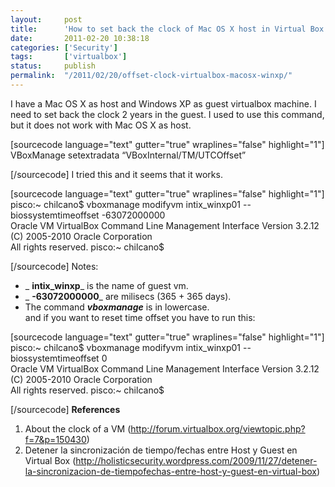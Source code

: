 ```yaml
---
layout:     post
title:      'How to set back the clock of Mac OS X host in Virtual Box'
date:       2011-02-20 10:38:18
categories: ['Security']
tags:       ['virtualbox']
status:     publish 
permalink:  "/2011/02/20/offset-clock-virtualbox-macosx-winxp/"
---
```

I have a Mac OS X as host and Windows XP as guest virtualbox machine. I need to set back the clock 2 years in the guest.
I used to use this command, but it does not work with Mac OS X as host.

[sourcecode language="text" gutter="true" wraplines="false" highlight="1"]  
VBoxManage setextradata <nameVm> “VBoxInternal/TM/UTCOffset” <nanoSeconds>  

[/sourcecode]
I tried this and it seems that it works.

[sourcecode language="text" gutter="true" wraplines="false" highlight="1"]  
pisco:~ chilcano$ vboxmanage modifyvm intix_winxp01 --biossystemtimeoffset -63072000000  
Oracle VM VirtualBox Command Line Management Interface Version 3.2.12  
(C) 2005-2010 Oracle Corporation  
All rights reserved.
pisco:~ chilcano$  

[/sourcecode]
Notes:
*  _ **intix_winxp**_ is the name of guest vm.  
*  _ **-63072000000**_ are milisecs (365 + 365 days).  
* The command _**vboxmanage**_ is in lowercase.  
and if you want to reset time offset you have to run this:

[sourcecode language="text" gutter="true" wraplines="false" highlight="1"]  
pisco:~ chilcano$ vboxmanage modifyvm intix_winxp01 --biossystemtimeoffset 0  
Oracle VM VirtualBox Command Line Management Interface Version 3.2.12  
(C) 2005-2010 Oracle Corporation  
All rights reserved.
pisco:~ chilcano$  

[/sourcecode]
**References**
1. About the clock of a VM (http://forum.virtualbox.org/viewtopic.php?f=7&p=150430) 
2. Detener la sincronización de tiempo/fechas entre Host y Guest en Virtual Box (http://holisticsecurity.wordpress.com/2009/11/27/detener-la-sincronizacion-de-tiempofechas-entre-host-y-guest-en-virtual-box) 
